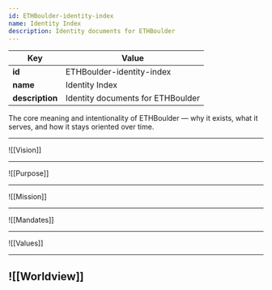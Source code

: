 ```yaml
---
id: ETHBoulder-identity-index
name: Identity Index
description: Identity documents for ETHBoulder
---
```

<!-- YAML-SNAPSHOT:START -->
| Key | Value |
| --- | ----- |
| **id** | ETHBoulder-identity-index |
| **name** | Identity Index |
| **description** | Identity documents for ETHBoulder |

<!-- YAML-SNAPSHOT:END -->
The core meaning and intentionality of ETHBoulder — why it exists, what it serves, and how it stays oriented over time.

---

![[Vision]]

---

![[Purpose]]

---

![[Mission]]

---

![[Mandates]]

---

![[Values]]

---

![[Worldview]]
---
